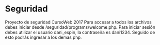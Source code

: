# Seguridad
Proyecto de seguridad CursoWeb 2017
Para accesar a todos los archivos debes iniciar desde /seguridad/programs/welcome.php.
Para iniciar sesión debes utilizar el usuario dani_espin, la contraseña es dani1234. Seguido de esto podrás ingresar a los demas php. 
